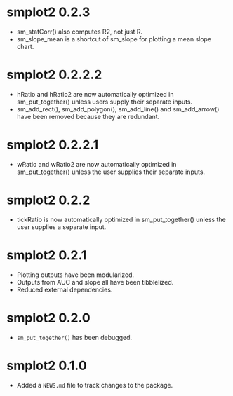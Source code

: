 # smplot2 0.2.3
* sm_statCorr() also computes R2, not just R.
* sm_slope_mean is a shortcut of sm_slope for plotting a mean slope chart.

# smplot2 0.2.2.2

* hRatio and hRatio2 are now automatically optimized in sm_put_together() unless users supply their separate inputs.
* sm_add_rect(), sm_add_polygon(), sm_add_line() and sm_add_arrow() have been removed because they are redundant.

# smplot2 0.2.2.1

* wRatio and wRatio2 are now automatically optimized in sm_put_together() unless the user supplies their separate inputs.

# smplot2 0.2.2

* tickRatio is now automatically optimized in sm_put_together() unless the user supplies a separate input.

# smplot2 0.2.1

* Plotting outputs have been modularized. 
* Outputs from AUC and slope all have been tibblelized.
* Reduced external dependencies.

# smplot2 0.2.0

* `sm_put_together()` has been debugged.

# smplot2 0.1.0

* Added a `NEWS.md` file to track changes to the package.
